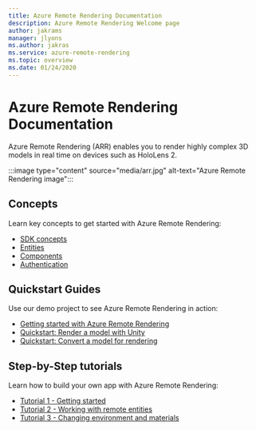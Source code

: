 ```yaml
---
title: Azure Remote Rendering Documentation
description: Azure Remote Rendering Welcome page
author: jakrams
manager: jlyons
ms.author: jakras
ms.service: azure-remote-rendering
ms.topic: overview
ms.date: 01/24/2020
---
```


# Azure Remote Rendering Documentation

Azure Remote Rendering (ARR) enables you to render highly complex 3D models in real time on devices such as HoloLens 2.

:::image type="content" source="media/arr.jpg" alt-text="Azure Remote Rendering image":::

## Concepts

Learn key concepts to get started with Azure Remote Rendering:

* [SDK concepts](concepts/sdk-concepts.md)
* [Entities](sdk/concepts-entities.md)
* [Components](sdk/concepts-components.md)
* [Authentication](azure/authentication.md)

## Quickstart Guides

Use our demo project to see Azure Remote Rendering in action:

* [Getting started with Azure Remote Rendering](quickstarts/getting-started.md)
* [Quickstart: Render a model with Unity](quickstarts/quickstart-render-model.md)
* [Quickstart: Convert a model for rendering](quickstarts/quickstart-convert-model.md)

## Step-by-Step tutorials

Learn how to build your own app with Azure Remote Rendering:

* [Tutorial 1 - Getting started](tutorials/tutorial-1-getting-started.md)
* [Tutorial 2 - Working with remote entities](tutorials/tutorial-2-working-with-remote-entities.md)
* [Tutorial 3 - Changing environment and materials](tutorials/tutorial-3-changing-environment-and-materials.md)

